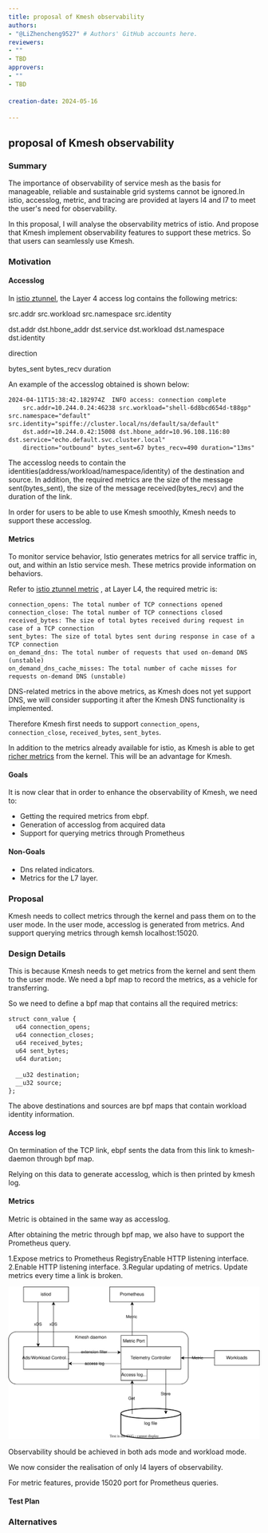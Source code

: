 ```yaml
---
title: proposal of Kmesh observability
authors:
- "@LiZhencheng9527" # Authors' GitHub accounts here.
reviewers:
- ""
- TBD
approvers:
- ""
- TBD

creation-date: 2024-05-16

---
```


## proposal of Kmesh observability

<!--
This is the title of your KEP. Keep it short, simple, and descriptive. A good
title can help communicate what the KEP is and should be considered as part of
any review.
-->

### Summary

<!--
This section is incredibly important for producing high-quality, user-focused
documentation such as release notes or a development roadmap.

A good summary is probably at least a paragraph in length.
-->

The importance of observability of service mesh as the basis for manageable, reliable and sustainable grid systems cannot be ignored.In istio, accesslog, metric, and tracing are provided at layers l4 and l7 to meet the user's need for observability.

In this proposal, I will analyse the observability metrics of istio. And propose that Kmesh implement observability features to support these metrics. So that users can seamlessly use Kmesh.

### Motivation

<!--
This section is for explicitly listing the motivation, goals, and non-goals of
this KEP.  Describe why the change is important and the benefits to users.
-->

#### Accesslog

In [istio ztunnel](https://github.com/istio/ztunnel?tab=readme-ov-file#logging), the Layer 4 access log contains the following metrics:

src.addr
src.workload
src.namespace
src.identity

dst.addr
dst.hbone_addr
dst.service
dst.workload
dst.namespace
dst.identity

direction

bytes_sent
bytes_recv
duration

An example of the accesslog obtained is shown below:

```console
2024-04-11T15:38:42.182974Z  INFO access: connection complete
    src.addr=10.244.0.24:46238 src.workload="shell-6d8bcd654d-t88gp" src.namespace="default" src.identity="spiffe://cluster.local/ns/default/sa/default"
    dst.addr=10.244.0.42:15008 dst.hbone_addr=10.96.108.116:80 dst.service="echo.default.svc.cluster.local"
    direction="outbound" bytes_sent=67 bytes_recv=490 duration="13ms"
```

The accesslog needs to contain the identities(address/workload/namespace/identity) of the destination and source. In addition, the required metrics are the size of the message sent(bytes_sent), the size of the message received(bytes_recv) and the duration of the link.

In order for users to be able to use Kmesh smoothly, Kmesh needs to support these accesslog.

#### Metrics

To monitor service behavior, Istio generates metrics for all service traffic in, out, and within an Istio service mesh. These metrics provide information on behaviors.

Refer to [istio ztunnel metric](https://github.com/istio/ztunnel/blob/6532c553946856b4acc326f3b9ca6cc6abc718d0/src/proxy/metrics.rs#L369) , at Layer L4, the required metric is:

```console
connection_opens: The total number of TCP connections opened
connection_close: The total number of TCP connections closed
received_bytes: The size of total bytes received during request in case of a TCP connection
sent_bytes: The size of total bytes sent during response in case of a TCP connection
on_demand_dns: The total number of requests that used on-demand DNS (unstable)
on_demand_dns_cache_misses: The total number of cache misses for requests on-demand DNS (unstable)
```

DNS-related metrics in the above metrics, as Kmesh does not yet support DNS, we will consider supporting it after the Kmesh DNS functionality is implemented.

Therefore Kmesh first needs to support `connection_opens`, `connection_close`, `received_bytes`, `sent_bytes`.

In addition to the metrics already available for istio, as Kmesh is able to get [richer metrics](https://gitee.com/openeuler/gala-docs/blob/master/gopher_tech.md#tcp%E6%8C%87%E6%A0%87) from the kernel. This will be an advantage for Kmesh.

#### Goals

<!--
List the specific goals of the KEP. What is it trying to achieve? How will we
know that this has succeeded?
-->

It is now clear that in order to enhance the observability of Kmesh, we need to:

- Getting the required metrics from ebpf.
- Generation of accesslog from acquired data
- Support for querying metrics through Prometheus

#### Non-Goals

<!--
What is out of scope for this KEP? Listing non-goals helps to focus discussion
and make progress.
-->

- Dns related indicators.
- Metrics for the L7 layer.

### Proposal

<!--
This is where we get down to the specifics of what the proposal actually is.
This should have enough detail that reviewers can understand exactly what
you're proposing, but should not include things like API designs or
implementation. What is the desired outcome and how do we measure success?.
The "Design Details" section below is for the real
nitty-gritty.
-->

Kmesh needs to collect metrics through the kernel and pass them on to the user mode. In the user mode, accesslog is generated from metrics. And support querying metrics through kemsh localhost:15020.

### Design Details

<!--
This section should contain enough information that the specifics of your
change are understandable. This may include API specs (though not always
required) or even code snippets. If there's any ambiguity about HOW your
proposal will be implemented, this is the place to discuss them.
-->

This is because Kmesh needs to get metrics from the kernel and sent them to the user mode. We need a bpf map to record the metrics, as a vehicle for transferring.

So we need to define a bpf map that contains all the required metrics:

```console
struct conn_value {
  u64 connection_opens;
  u64 connection_closes;
  u64 received_bytes;
  u64 sent_bytes;
  u64 duration;

  __u32 destination; 
  __u32 source;
};
```

The above destinations and sources are bpf maps that contain workload identity information.

#### Access log

On termination of the TCP link, ebpf sents the data from this link to kmesh-daemon through bpf map.

Relying on this data to generate accesslog, which is then printed by kmesh log.

#### Metrics

Metric is obtained in the same way as accesslog.

After obtaining the metric through bpf map, we also have to support the Prometheus query.

1.Expose metrics to Prometheus RegistryEnable HTTP listening interface.
2.Enable HTTP listening interface.
3.Regular updating of metrics. Update metrics every time a link is broken.

<div align="center">
<img src="pics/observability.svg" width="800" />
</div>

Observability should be achieved in both ads mode and workload mode.

We now consider the realisation of only l4 layers of observability.

For metric features, provide 15020 port for Prometheus queries.

#### Test Plan

<!--
**Note:** *Not required until targeted at a release.*

Consider the following in developing a test plan for this enhancement:
- Will there be e2e and integration tests, in addition to unit tests?
- How will it be tested in isolation vs with other components?

No need to outline all test cases, just the general strategy. Anything
that would count as tricky in the implementation, and anything particularly
challenging to test, should be called out.

-->

### Alternatives

<!--
What other approaches did you consider, and why did you rule them out? These do
not need to be as detailed as the proposal, but should include enough
information to express the idea and why it was not acceptable.
-->

<!--
Note: This is a simplified version of kubernetes enhancement proposal template.
https://github.com/kubernetes/enhancements/tree/3317d4cb548c396a430d1c1ac6625226018adf6a/keps/NNNN-kep-template
-->